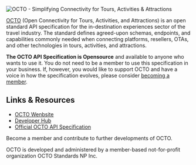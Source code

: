 ![OCTO - Simplifying Connectivity for Tours, Activities & Attractions]() 

[OCTO](https://www.octo.travel/) (Open Connectivity for Tours, Activities, and Attractions) is an open standard API specification for the in-destination experiences sector of the travel industry. The standard defines agreed-upon schemas, endpoints, and capabilities commonly needed when connecting platforms, resellers, OTAs, and other technologies in tours, activities, and attractions. 

**The OCTO API Specification is Opensource** and available to anyone who wants to use it. You do not need to be a member to use this specification in your business. If, however, you would like to support OCTO and have a voice in how the specification evolves, please consider [becoming a member](https://www.octo.travel/join).

## Links & Resources

* [OCTO Wenbsite](https://www.octo.travel/)
* [Developer Hub](https://docs.ventrata.com/)
* [Official OCTO API Specification]()

Become a member and contribute to further developments of OCTO.

OCTO is developed and administered by a member-based not-for-profit organization OCTO Standards NP Inc. 
